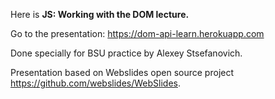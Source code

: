 Here is **JS: Working with the DOM lecture.**

Go to the presentation: https://dom-api-learn.herokuapp.com

Done specially for BSU practice by Alexey Stsefanovich. 

Presentation based on Webslides open source project
https://github.com/webslides/WebSlides.
